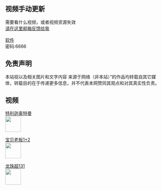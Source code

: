 ## 视频手动更新

需要看什么视频，或者视频资源失效 <br>[请在这里邮箱反馈给我](http://mail.qq.com/cgi-bin/qm_share?t=qm_mailme&email=M1BZSURZc1VcS15SWl8dUFxe) <br><br>
[软件](https://wwa.lanzoui.com/b04n5j3yj) <br> 密码:6666  

## 免责声明

本站视以及相关图片和文字内容 来源于网络（非本站）”的作品均转载自其它媒体，转载目的在于传递更多信息，并不代表本网赞同其观点和对其真实性负责。



## 视频
 [特利迦奥特曼](https://zidc.github.io/video/奥特曼/特利迦.txt)
<br><img src="https://inews.gtimg.com/newsapp_bt/0/13414338157/1000" width="50"/>

 [宝贝老板1+2](https://zidc.github.io/video/电影/宝贝老板.txt)
<br><img src="https://img2.jiemian.com/jiemian/original/20210707/162564489861298100_a700xH.jpg" width="50"/>

 [龙珠超131](https://zidc.github.io/video/动漫/龙珠超.txt)
<br><img src="https://c-ssl.duitang.com/uploads/item/201610/22/20161022132253_4MWYe.jpeg" width="50"/>
